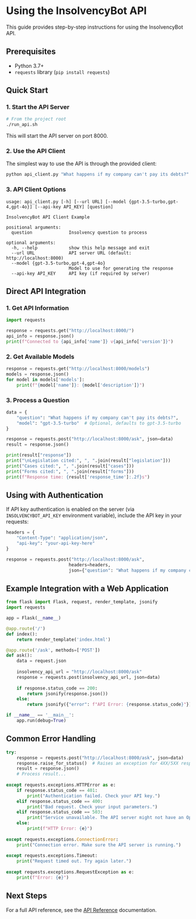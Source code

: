 # Using the InsolvencyBot API

This guide provides step-by-step instructions for using the InsolvencyBot API.

## Prerequisites

- Python 3.7+
- `requests` library (`pip install requests`)

## Quick Start

### 1. Start the API Server

```bash
# From the project root
./run_api.sh
```

This will start the API server on port 8000.

### 2. Use the API Client

The simplest way to use the API is through the provided client:

```bash
python api_client.py "What happens if my company can't pay its debts?"
```

### 3. API Client Options

```
usage: api_client.py [-h] [--url URL] [--model {gpt-3.5-turbo,gpt-4,gpt-4o}] [--api-key API_KEY] [question]

InsolvencyBot API Client Example

positional arguments:
  question              Insolvency question to process

optional arguments:
  -h, --help            show this help message and exit
  --url URL             API server URL (default: http://localhost:8000)
  --model {gpt-3.5-turbo,gpt-4,gpt-4o}
                        Model to use for generating the response
  --api-key API_KEY     API key (if required by server)
```

## Direct API Integration

### 1. Get API Information

```python
import requests

response = requests.get("http://localhost:8000/")
api_info = response.json()
print(f"Connected to {api_info['name']} v{api_info['version']}")
```

### 2. Get Available Models

```python
response = requests.get("http://localhost:8000/models")
models = response.json()
for model in models['models']:
    print(f"{model['name']}: {model['description']}")
```

### 3. Process a Question

```python
data = {
    "question": "What happens if my company can't pay its debts?",
    "model": "gpt-3.5-turbo"  # Optional, defaults to gpt-3.5-turbo
}

response = requests.post("http://localhost:8000/ask", json=data)
result = response.json()

print(result["response"])
print("\nLegislation cited:", ", ".join(result["legislation"]))
print("Cases cited:", ", ".join(result["cases"]))
print("Forms cited:", ", ".join(result["forms"]))
print(f"Response time: {result['response_time']:.2f}s")
```

## Using with Authentication

If API key authentication is enabled on the server (via `INSOLVENCYBOT_API_KEY` environment variable), 
include the API key in your requests:

```python
headers = {
    "Content-Type": "application/json",
    "api-key": "your-api-key-here"
}

response = requests.post("http://localhost:8000/ask", 
                        headers=headers,
                        json={"question": "What happens if my company can't pay its debts?"})
```

## Example Integration with a Web Application

```python
from flask import Flask, request, render_template, jsonify
import requests

app = Flask(__name__)

@app.route('/')
def index():
    return render_template('index.html')

@app.route('/ask', methods=['POST'])
def ask():
    data = request.json
    
    insolvency_api_url = "http://localhost:8000/ask"
    response = requests.post(insolvency_api_url, json=data)
    
    if response.status_code == 200:
        return jsonify(response.json())
    else:
        return jsonify({"error": f"API Error: {response.status_code}"}), 500

if __name__ == '__main__':
    app.run(debug=True)
```

## Common Error Handling

```python
try:
    response = requests.post("http://localhost:8000/ask", json=data)
    response.raise_for_status()  # Raises an exception for 4XX/5XX responses
    result = response.json()
    # Process result...
    
except requests.exceptions.HTTPError as e:
    if response.status_code == 401:
        print("Authentication failed. Check your API key.")
    elif response.status_code == 400:
        print("Bad request. Check your input parameters.")
    elif response.status_code == 503:
        print("Service unavailable. The API server might not have an OpenAI API key configured.")
    else:
        print(f"HTTP Error: {e}")
        
except requests.exceptions.ConnectionError:
    print("Connection error. Make sure the API server is running.")
    
except requests.exceptions.Timeout:
    print("Request timed out. Try again later.")
    
except requests.exceptions.RequestException as e:
    print(f"Error: {e}")
```

## Next Steps

For a full API reference, see the [API Reference](api_reference.md) documentation.
